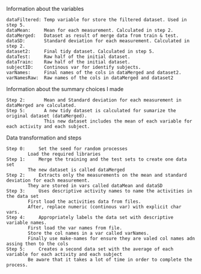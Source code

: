Information about the variables

    dataFiltered: Temp variable for store the filtered dataset. Used in step 5.
    dataMean:     Mean for each measurement. Calculated in step 2.
    dataMerged:   Dataset as result of merge data from train & test.
    dataSD:       Standard deviation for each measurement. Calculated in step 2.
    dataset2:     Final tidy dataset. Calculated in step 5.
    dataTest:     Raw half of the initial dataset.
    dataTrain:    Raw half of the initial dataset.
    subjectID:    Continous var for identify subjects.
    varNames:     Final names of the cols in dataMerged and dataset2.
    varNamesRaw:  Raw names of the cols in dataMerged and dataset2

Information about the summary choices I made

    Step 2:       Mean and Standard deviation for each measurement in dataMerged are calculated.
    Step 5:       A new tidy dataset is calculated for sumarize the original dataset (dataMerged).
                  This new dataset includes the mean of each variable for each activity and each subject.

Data transformation and steps
    
	Step 0:		Set the seed for random processes
			Load the required libraries
	Step 1:		Merge the training and the test sets to create one data set
			The new dataset is called dataMerged
	Step 2:		Extracts only the measurements on the mean and standard deviation for each measurement.
			They are stored in vars called dataMean and dataSD
	Step 3:		Uses descriptive activity names to name the activities in the data set
			First load the activities data from files.
			After, replace numeric (continous var) with explicit char vars.
	Step 4:		Appropriately labels the data set with descriptive variable names.
			First load the var names from file.
			Store the col names in a var called varNames.
			Finally use make-names for ensure they are valed col names adn assing then to the cols
	Step 5:		Creates a second data set with the average of each variable for each activity and each subject
			Be aware that it takes a lot of time in order to complete the process.
	
